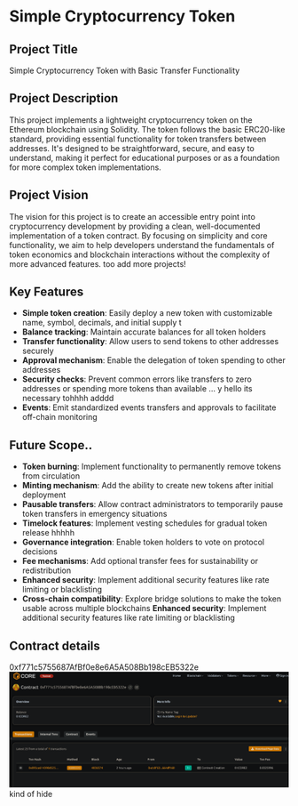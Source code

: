 # Simple Cryptocurrency Token

## Project Title
Simple Cryptocurrency Token with Basic Transfer Functionality

## Project Description
This project implements a lightweight cryptocurrency token on the Ethereum blockchain using Solidity. The token follows the basic ERC20-like standard, providing essential functionality for token transfers between addresses. It's designed to be straightforward, secure, and easy to understand, making it perfect for educational purposes or as a foundation for more complex token implementations.

## Project Vision
The vision for this project is to create an accessible entry point into cryptocurrency development by providing a clean, well-documented implementation of a token contract. By focusing on simplicity and core functionality, we aim to help developers understand the fundamentals of token economics and blockchain interactions without the complexity of more advanced features.  too add more projects! 
## Key Features 
- **Simple token creation**: Easily deploy a new token with customizable name, symbol, decimals, and initial supply t
- **Balance tracking**: Maintain accurate balances for all token holders
- **Transfer functionality**: Allow users to send tokens to other addresses securely
- **Approval mechanism**: Enable the delegation of token spending to other addresses
- **Security checks**: Prevent common errors like transfers to zero addresses or spending more tokens than available ... y hello its necessary tohhhh adddd 
- **Events**: Emit standardized events transfers and approvals to facilitate off-chain monitoring  
## Future Scope..
- **Token burning**: Implement functionality to permanently remove tokens from circulation
- **Minting mechanism**: Add the ability to create new tokens after initial deployment
- **Pausable transfers**: Allow contract administrators to temporarily pause token transfers in emergency situations
- **Timelock features**: Implement vesting schedules for gradual token release hhhhh
- **Governance integration**: Enable token holders to vote on protocol decisions
- **Fee mechanisms**: Add optional transfer fees for sustainability or redistribution
- **Enhanced security**: Implement additional security features like rate limiting or blacklisting
- **Cross-chain compatibility**: Explore bridge solutions to make the token usable across multiple blockchains
**Enhanced security**: Implement additional security features like rate limiting or blacklisting

## Contract details
0xf771c5755687AfBf0e8e6A5A508Bb198cEB5322e
![alt text](image.png)
kind of hide